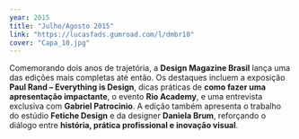 ```yaml
---
year: 2015
title: "Julho/Agosto 2015"
link: "https://lucasfads.gumroad.com/l/dmbr10"
cover: "Capa_10.jpg"
---
```

Comemorando dois anos de trajetória, a **Design Magazine Brasil** lança uma das edições mais completas até então. Os destaques incluem a exposição **Paul Rand – Everything is Design**, dicas práticas de **como fazer uma apresentação impactante**, o evento **Rio Academy**, e uma entrevista exclusiva com **Gabriel Patrocinio**. A edição também apresenta o trabalho do estúdio **Fetiche Design** e da designer **Daniela Brum**, reforçando o diálogo entre **história, prática profissional e inovação visual**.
